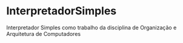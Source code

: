 # InterpretadorSimples
Interpretador Simples como trabalho da disciplina de Organização e Arquitetura de Computadores
